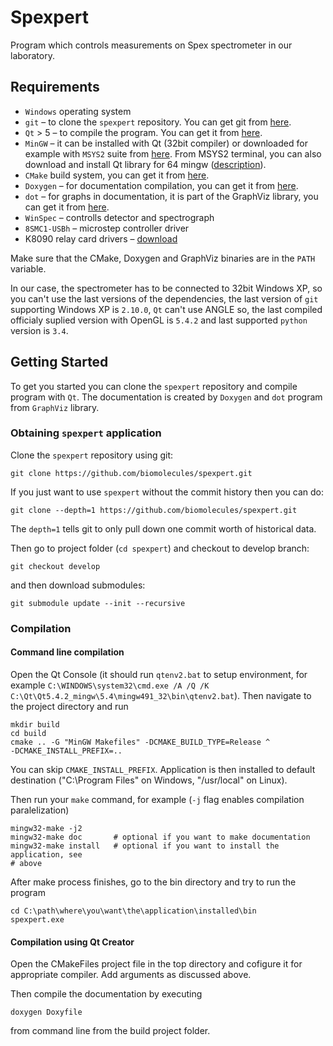 # Spexpert

Program which controls measurements on Spex spectrometer in our laboratory.


## Requirements

* `Windows` operating system
* `git` – to clone the `spexpert` repository. You can get git from [here][git].
* `Qt` > 5 – to compile the program. You can get it from [here][qt].
* `MinGW` – it can be installed with Qt (32bit compiler) or downloaded for example with `MSYS2` suite from
  [here][msys2]. From MSYS2 terminal, you can also download and install Qt library for 64 mingw
  ([description][qtmsys2]).
* `CMake` build system, you can get it from [here][cmake].
* `Doxygen` – for documentation compilation, you can get it from [here][doxygen].
* `dot` – for graphs in documentation, it is part of the GraphViz library, you can get it from [here][graphviz].
* `WinSpec` – controlls detector and spectrograph
* `8SMC1-USBh` – microstep controller driver
* K8090 relay card drivers – [download][k8090download]

Make sure that the CMake, Doxygen and GraphViz binaries are in the `PATH` variable.

In our case, the spectrometer has to be connected to 32bit Windows XP, so you can't use the last versions of the
dependencies, the last version of `git` supporting Windows XP is `2.10.0`, `Qt` can't use ANGLE so, the last compiled
officialy suplied version with OpenGL is `5.4.2` and last supported `python` version is `3.4`.


## Getting Started

To get you started you can clone the `spexpert` repository and compile program with `Qt`. The documentation is created by
`Doxygen` and `dot` program from `GraphViz` library.


### Obtaining `spexpert` application

Clone the `spexpert` repository using git:

```
git clone https://github.com/biomolecules/spexpert.git
```

If you just want to use `spexpert` without the commit history then you can do:

```
git clone --depth=1 https://github.com/biomolecules/spexpert.git
```

The `depth=1` tells git to only pull down one commit worth of historical data.

Then go to project folder (`cd spexpert`) and checkout to develop branch:
```
git checkout develop
```
and then download submodules:
```
git submodule update --init --recursive
```


### Compilation


#### Command line compilation

Open the Qt Console (it should run `qtenv2.bat` to setup environment, for example
`C:\WINDOWS\system32\cmd.exe /A /Q /K C:\Qt\Qt5.4.2_mingw\5.4\mingw491_32\bin\qtenv2.bat`). Then navigate to
the project directory and run
```
mkdir build
cd build
cmake .. -G "MinGW Makefiles" -DCMAKE_BUILD_TYPE=Release ^
-DCMAKE_INSTALL_PREFIX=..
```

You can skip `CMAKE_INSTALL_PREFIX`. Application is then installed to default destination ("C:\Program Files" on
Windows, "/usr/local" on Linux).

Then run your `make` command, for example (`-j` flag enables compilation paralelization)
```
mingw32-make -j2
mingw32-make doc       # optional if you want to make documentation
mingw32-make install   # optional if you want to install the application, see
# above
```

After make process finishes, go to the bin directory and try to run the program
```
cd C:\path\where\you\want\the\application\installed\bin
spexpert.exe
```


#### Compilation using Qt Creator

Open the CMakeFiles project file in the top directory and cofigure it for appropriate compiler. Add arguments as
discussed above.

Then compile the documentation by executing
```
doxygen Doxyfile
```
from command line from the build project folder.


[git]: https://git-scm.com/
[qt]: https://www.qt.io/
[msys2]: http://www.msys2.org/
[qtmsys2]: https://wiki.qt.io/MSYS2
[cmake]: https://cmake.org/download/
[doxygen]: http://www.stack.nl/~dimitri/doxygen/
[graphviz]: http://graphviz.org/
[k8090download]: http://www.vellemanusa.com/downloads/files/downloads/k8090_vm8090_rev1.zip
